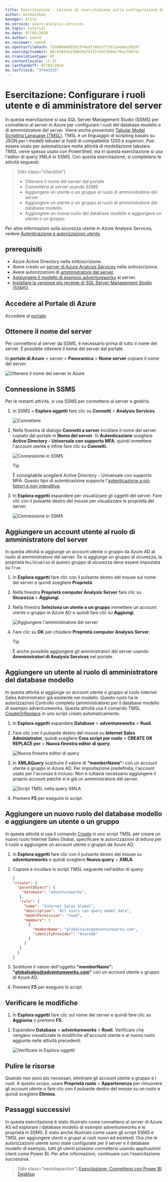```yaml
---
title: Esercitazione - Lezione di esercitazione sulla configurazione dei ruoli utente e di amministratore del server di Azure Analysis Services | Microsoft Docs
author: minewiskan
manager: kfile
ms.service: azure-analysis-services
ms.topic: tutorial
ms.date: 07/03/2018
ms.author: owend
ms.reviewer: owend
ms.openlocfilehash: 72d980a683503374ed778dc57726114ebecd929f
ms.sourcegitcommit: 86cb3855e1368e5a74f21fdd71684c78a1f907ac
ms.translationtype: HT
ms.contentlocale: it-IT
ms.lasthandoff: 07/03/2018
ms.locfileid: "37443535"
---
```

# <a name="tutorial-configure-server-administrator-and-user-roles"></a>Esercitazione: Configurare i ruoli utente e di amministratore del server

 In questa esercitazione si usa SQL Server Management Studio (SSMS) per connettersi al server in Azure per configurare i ruoli del database modello e di amministratore del server. Viene anche presentato [Tabular Model Scripting Language (TMSL)](https://docs.microsoft.com/sql/analysis-services/tabular-model-programming-compatibility-level-1200/tabular-model-programming-for-compatibility-level-1200). TMSL è un linguaggio di scripting basato su JSON per i modelli tabulari ai livelli di compatibilità 1200 e superiori. Può essere usato per automatizzare molte attività di modellazione tabulare. TMSL viene spesso usato con PowerShell, ma in questa esercitazione si usa l'editor di query XMLA in SSMS. Con questa esercitazione, si completano le attività seguenti: 
  
> [!div class="checklist"]
> * Ottenere il nome del server dal portale
> * Connettersi al server usando SSMS
> * Aggiungere un utente o un gruppo al ruolo di amministratore del server 
> * Aggiungere un utente o un gruppo al ruolo di amministratore del database modello
> * Aggiungere un nuovo ruolo del database modello e aggiungere un utente o un gruppo

Per altre informazioni sulla sicurezza utente in Azure Analysis Services, vedere [Autenticazione e autorizzazioni utente](../analysis-services-manage-users.md). 

## <a name="prerequisites"></a>prerequisiti

- Azure Active Directory nella sottoscrizione.
- Avere creato un [server di Azure Analysis Services](../analysis-services-create-server.md) nella sottoscrizione.
- Avere autorizzazioni di [amministratore del server](../analysis-services-server-admins.md).
- [Aggiungere il modello di esempio adventureworks](../analysis-services-create-sample-model.md) al server.
- [Installare la versione più recente di SQL Server Management Studio](https://docs.microsoft.com/sql/ssms/download-sql-server-management-studio-ssms) (SSMS).

## <a name="log-in-to-the-azure-portal"></a>Accedere al Portale di Azure

Accedere al [portale](https://portal.azure.com/).

## <a name="get-server-name"></a>Ottenere il nome del server
Per connettersi al server da SSMS, è necessario prima di tutto il nome del server. È possibile ottenere il nome del server dal portale.

In **portale di Azure** > server > **Panoramica** > **Nome server** copiare il nome del server.
   
   ![Ottenere il nome del server in Azure](./media/analysis-services-tutorial-roles/aas-copy-server-name.png)

## <a name="connect-in-ssms"></a>Connessione in SSMS

Per le restanti attività, si usa SSMS per connettersi al server e gestirlo.

1. In SSMS > **Esplora oggetti** fare clic su **Connetti** > **Analysis Services**.

    ![Connettere](./media/analysis-services-tutorial-roles/aas-ssms-connect.png)

2. Nella finestra di dialogo **Connetti a server** incollare il nome del server copiato dal portale in **Nome del server**. In **Autenticazione** scegliere **Active Directory - Universale con supporto MFA**, quindi immettere l'account utente e infine fare clic su **Connetti**.
   
    ![Connessione in SSMS](./media/analysis-services-tutorial-roles/aas-connect-ssms-auth.png)

    > [!TIP]
    > È consigliabile scegliere Active Directory - Universale con supporto MFA. Questo tipo di autenticazione supporta l'[autenticazione a più fattori e non interattiva](../../sql-database/sql-database-ssms-mfa-authentication.md). 

3. In **Esplora oggetti** espandere per visualizzare gli oggetti del server. Fare clic con il pulsante destro del mouse per visualizzare le proprietà del server.
   
    ![Connessione in SSMS](./media/analysis-services-tutorial-roles/aas-connect-ssms-objexp.png)

## <a name="add-a-user-account-to-the-server-administrator-role"></a>Aggiungere un account utente al ruolo di amministratore del server

In questa attività si aggiunge un account utente o gruppo da Azure AD al ruolo di amministratore del server. Se si aggiunge un gruppo di sicurezza, la proprietà `MailEnabled` di questo gruppo di sicurezza deve essere impostata su `True`.

1. In **Esplora oggetti** fare clic con il pulsante destro del mouse sul nome del server e quindi scegliere **Proprietà**. 
2. Nella finestra **Proprietà computer Analysis Server** fare clic su **Sicurezza** > **Aggiungi**.
3. Nella finestra **Seleziona un utente o un gruppo** immettere un account utente o gruppo in Azure AD e quindi fare clic su **Aggiungi**. 
   
     ![Aggiungere l'amministratore del server](./media/analysis-services-tutorial-roles/aas-add-server-admin.png)

4. Fare clic su **OK** per chiudere **Proprietà computer Analysis Server**.

    > [!TIP]
    > È anche possibile aggiungere gli amministratori del server usando **Amministratori di Analysis Services** nel portale. 

## <a name="add-a-user-to-the-model-database-administrator-role"></a>Aggiungere un utente al ruolo di amministratore del database modello

In questa attività si aggiunge un account utente o gruppo al ruolo Internet Sales Administrator già esistente nel modello. Questo ruolo ha le autorizzazioni Controllo completo (amministratore) per il database modello di esempio adventureworks. Questa attività usa il comando TMSL [CreateOrReplace](https://docs.microsoft.com/sql/analysis-services/tabular-models-scripting-language-commands/createorreplace-command-tmsl) in uno script creato automaticamente.

1. In **Esplora oggetti** espandere **Database** > **adventureworks** > **Ruoli**. 
2. Fare clic con il pulsante destro del mouse su **Internet Sales Administrator**, quindi scegliere **Crea script per ruolo** > **CREATE OR REPLACE per** > **Nuova finestra editor di query**.

    ![Nuova finestra editor di query](./media/analysis-services-tutorial-roles/aas-add-db-admin.png)

3. In **XMLAQuery** sostituire il valore di **"memberName":** con un account utente o gruppo in Azure AD. Per impostazione predefinita, l'account usato per l'accesso è incluso. Non è tuttavia necessario aggiungere il proprio account perché si è già un amministratore del server.

    ![Script TMSL nella query XMLA](./media/analysis-services-tutorial-roles/aas-add-db-admin-script.png)

4. Premere **F5** per eseguire lo script.


## <a name="add-a-new-model-database-role-and-add-a-user-or-group"></a>Aggiungere un nuovo ruolo del database modello e aggiungere un utente o un gruppo

In questa attività si usa il comando [Create](https://docs.microsoft.com/sql/analysis-services/tabular-models-scripting-language-commands/create-command-tmsl?view=sql-analysis-services-2017) in uno script TMSL per creare un nuovo ruolo Internet Sales Global, specificare le autorizzazioni di *lettura* per il ruolo e aggiungere un account utente o gruppo da Azure AD.

1. In **Esplora oggetti** fare clic con il pulsante destro del mouse su **adventureworks** e quindi scegliere **Nuova query** > **XMLA**. 
2. Copiare e incollare lo script TMSL seguente nell'editor di query:

    ```JSON
    {
    "create": {
      "parentObject": {
        "database": "adventureworks",
       },
       "role": {
         "name": "Internet Sales Global",
         "description": "All users can query model data",
         "modelPermission": "read",
         "members": [
           {
             "memberName": "globalsales@adventureworks.com",
             "identityProvider": "AzureAD"
           }
         ]
       }
      }
    }
    ```

3. Sostituire il valore dell'oggetto **"memberName": \"globalsales@adventureworks.com\"** con un account utente o gruppo di Azure AD.
4. Premere **F5** per eseguire lo script.

## <a name="verify-your-changes"></a>Verificare le modifiche

1. In **Esplora oggetti** fare clic sul nome del server e quindi fare clic su **Aggiorna** o premere **F5**.
2. Espandere **Database** > **adventureworks** > **Ruoli**. Verificare che vengano visualizzate le modifiche all'account utente e al nuovo ruolo aggiunte nelle attività precedenti.   

    ![Verificare in Esplora oggetti](./media/analysis-services-tutorial-roles/aas-connect-ssms-verify.png)

## <a name="clean-up-resources"></a>Pulire le risorse

Quando non sono più necessari, eliminare gli account utente o gruppo e i ruoli. A questo scopo, usare **Proprietà ruolo** > **Appartenenza** per rimuovere gli account utente o fare clic con il pulsante destro del mouse su un ruolo e quindi scegliere **Elimina**.


## <a name="next-steps"></a>Passaggi successivi
In questa esercitazione è stato illustrato come connettersi al server di Azure AS ed esplorare i database modello di esempio adventureworks e le proprietà in SSMS. È stato anche illustrato come usare gli script SSMS e TMSL per aggiungere utenti o gruppi ai ruoli nuovi ed esistenti. Ora che le autorizzazioni utente sono state configurate per il server e il database modello di esempio, tutti gli utenti possono connettersi usando applicazioni client come Power BI. Per altre informazioni, continuare con l'esercitazione successiva. 

> [!div class="nextstepaction"]
> [Esercitazione: Connettersi con Power BI Desktop](analysis-services-tutorial-pbid.md)

